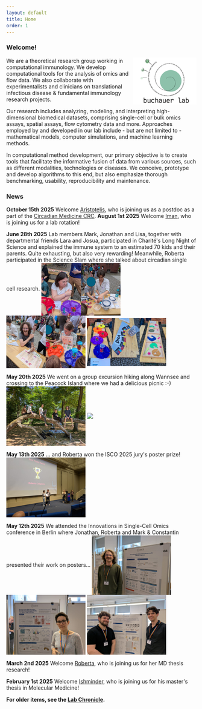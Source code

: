 ```yaml
---
layout: default
title: Home
order: 1
---
```


### Welcome!

<img style="width:12em" src="images/buchauer_lab.png" align="right">
We are a theoretical research group working in computational immunology. We develop computational tools for the analysis of omics and flow data. We also collaborate with experimentalists and clinicians on translational infectious disease & fundamental immunology research projects. 

Our research includes analyzing, modeling, and interpreting high-dimensional biomedical datasets, comprising single-cell or bulk omics assays, spatial assays, flow cytometry data and more. Approaches employed by and developed in our lab include - but are not limited to - mathematical models, computer simulations, and machine learning methods. 

In computational method development, our primary objective is to create tools that facilitate the informative fusion of data from various sources, such as different modalities, technologies or diseases. We conceive, prototype and develop algorithms to this end, but also emphasize thorough benchmarking, usability, reproducibility and maintenance.

### News
__October 15th 2025__
Welcome [Aristotelis](https://libuchauer.github.io/team), who is joining us as a postdoc as a part of the [Circadian Medicine CRC](https://libuchauer.github.io/team).
__August 1st 2025__
Welcome [Iman](https://libuchauer.github.io/team), who is joining us for a lab rotation!

__June 28th 2025__
Lab members Mark, Jonathan and Lisa, together with departmental friends Lara and Josua, participated in Charité's Long Night of Science and explained the immune system to an estimated 70 kids and their parents. Quite exhausting, but also very rewarding! Meanwhile, Roberta participated in the Science Slam where she talked about circadian single cell research.
<img style="width:15em" src="images/table_action1.png" align="center">
<img style="width:15em" src="images/table_action2.png" align="center">
<img style="width:15em" src="images/quizzes.png" align="center">

__May 20th 2025__
We went on a group excursion hiking along Wannsee and crossing to the Peacock Island where we had a delicious picnic :-)
<img style="width:15em" src="images/pfaueninsel.jpeg" align="center">
<img style="width:15em" src="images/wannsee.png" align="center">


__May 13th 2025__
... and Roberta won the ISCO 2025 jury's poster prize!
<img style="width:15em" src="images/ISCO_posterprize.jpeg" align="center">

__May 12th 2025__
We attended the Innovations in Single-Cell Omics conference in Berlin where Jonathan, Roberta and Mark & Constantin presented their work on posters...
<img style="width:15em" src="images/ISCO_jonathan.jpeg" align="center">
<img style="width:15em" src="images/ISCO_roberta.jpeg" align="center">
<img style="width:15em" src="images/ISCO_mark.jpeg" align="center">

__March 2nd 2025__
Welcome [Roberta](https://libuchauer.github.io/team), who is joining us for her MD thesis research!

__February 1st 2025__
Welcome [Ishminder](https://libuchauer.github.io/team), who is joining us for his master's thesis in Molecular Medicine!

__For older items, see the [Lab Chronicle](https://libuchauer.github.io/chronicle).__



